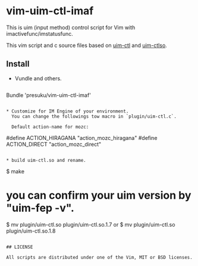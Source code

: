 # vim-uim-ctl-imaf

This is uim (input method) control script for Vim with imactivefunc/imstatusfunc.

This vim script and c source files based on [uim-ctl](https://code.google.com/p/vim-soko/source/browse/trunk/uim-ctl) and [uim-ctlso](https://github.com/koron/imcsc-vim).

## Install

* Vundle and others.

  ```
Bundle 'presuku/vim-uim-ctl-imaf'
```

* Customize for IM Engine of your environment.
  You can change the followings tow macro in `plugin/uim-ctl.c`.

  Default action-name for mozc:
  ```
#define ACTION_HIRAGANA "action_mozc_hiragana"
#define ACTION_DIRECT   "action_mozc_direct"
```

* build uim-ctl.so and rename.

  ```
$ make
# you can confirm your uim version by "uim-fep -v".
$ mv plugin/uim-ctl.so plugin/uim-ctl.so.1.7
or
$ mv plugin/uim-ctl.so plugin/uim-ctl.so.1.8
```

## LICENSE

All scripts are distributed under one of the Vim, MIT or BSD licenses.

